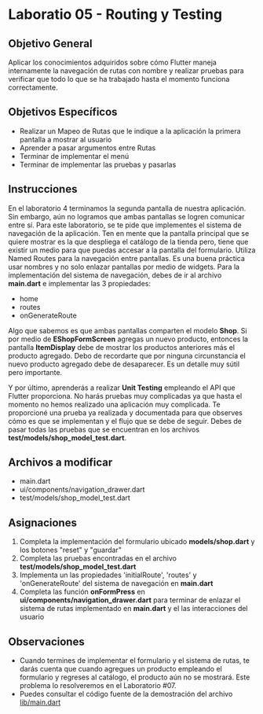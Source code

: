 # Laboratio 05 - Routing y Testing

## Objetivo General
Aplicar los conocimientos adquiridos sobre cómo Flutter maneja internamente la navegación de rutas con nombre y realizar pruebas para verificar que todo lo que se ha trabajado hasta el momento funciona correctamente.

## Objetivos Específicos
- Realizar un Mapeo de Rutas que le indique a la aplicación la primera pantalla a mostrar al usuario
- Aprender a pasar argumentos entre Rutas
- Terminar de implementar el menú
- Terminar de implementar las pruebas y pasarlas

## Instrucciones

En el laboratorio 4 terminamos la segunda pantalla de nuestra aplicación. Sin embargo, aún no logramos que ambas pantallas se logren comunicar entre sí.
Para este laboratorio, se te pide que implementes el sistema de navegación de la aplicación. Ten en mente que la pantalla principal que se quiere mostrar es la que despliega el catálogo de la tienda pero, tiene que existir un medio para que puedas accesar a la pantalla del formulario.
Utiliza Named Routes para la navegación entre pantallas. Es una buena práctica usar nombres y no solo enlazar pantallas por medio de widgets.
Para la implementación del sistema de navegación, debes de ir al archivo **main.dart** e implementar las 3 propiedades:
- home
- routes
- onGenerateRoute

Algo que sabemos es que ambas pantallas comparten el modelo **Shop**. Si por medio de **EShopFormScreen** agregas un nuevo producto, entonces la pantalla **ItemDisplay** debe de mostrar los productos anteriores más el producto agregado.
Debo de recordarte que por ninguna circunstancia el nuevo producto agregado debe de desaparecer. Es un detalle muy sútil pero importante.

Y por último, aprenderás a realizar **Unit Testing** empleando el API que Flutter proporciona. No harás pruebas muy complicadas ya que hasta el momento no hemos realizado una aplicación muy complicada.
Te proporcioné una prueba ya realizada y documentada para que observes cómo es que se implementan y el flujo que se debe de seguir. Debes de pasar todas las pruebas que se encuentran en los archivos **test/models/shop_model_test.dart**.

## Archivos a modificar
- main.dart
- ui/components/navigation_drawer.dart
- test/models/shop_model_test.dart

## Asignaciones
1) Completa la implementación del formulario ubicado **models/shop.dart** y los botones "reset" y "guardar"
2) Completa las pruebas encontradas en el archivo **test/models/shop_model_test.dart**
3) Implementa un las propiedades 'initialRoute', 'routes' y 'onGenerateRoute' del sistema de navegación en **main.dart**
4) Completa las función **onFormPress** en **ui/components/navigation_drawer.dart** para terminar de enlazar el sistema de rutas implementado en **main.dart** y el las interacciones del usuario

## Observaciones
- Cuando termines de implementar el formulario y el sistema de rutas, te darás cuenta que cuando agregues un producto empleando el formulario y regreses al catálogo, el producto aún no se mostrará. Este problema lo resolveremos en el Laboratorio #07.
- Puedes consultar el código fuente de la demostración del archivo [lib/main.dart](https://github.com/KevinHern/flutter_course/blob/main/lib/main.dart)
